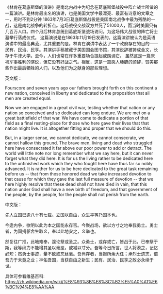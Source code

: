 《林肯在葛底斯堡的演讲》是南北内战中为纪念在葛底斯堡战役中阵亡战士所做的一篇演讲。是林肯最出名的演讲，也是美国文学中最漂亮、最富有诗意的文章之一，用时不到2分钟
1863年7月3日葛底斯堡战役是美国南北战争中最为残酷的一战，这是南北战争的转折点。这场战役交战双方共死了51000人，而当时美国只有几百万人口。四个月后林肯总统到葛底斯堡战场访问，为这场伟大战役的阵亡将士墓举行落成仪式。
这篇演说是在1863年11月19日发表的。这篇演讲被认为是英语演讲中的最高典范，尤其重要的是，林肯在演讲中表达了一个政府存在的目的——民有、民治、民享。其演讲手稿被藏于美国国会图书馆，其演说辞被铸成金文，长存于牛津大学。至今，人们也常在许多重要场合提起或朗诵它。
虽然这是一篇庆祝军事胜利的演说，但它没有好战之气。相反，这是一篇感人肺腑的颂辞，赞美那些作出最后牺牲的人们，以及他们为之献身的那些理想。

英文版：

Fourscore and seven years ago our fathers brought forth on this continent a new nation, conceived in liberty and dedicated to the proposition that all men are created equal.

Now we are engaged in a great civil war, testing whether that nation or any nation so conceived and so dedicated can long endure. We are met on a great battlefield of that war. We have come to dedicate a portion of that field as a final resting-place for those who here gave their lives that that nation might live. It is altogether fitting and proper that we should do this.

But, in a larger sense, we cannot dedicate, we cannot consecrate, we cannot hallow this ground. The brave men, living and dead who struggled here have consecrated it far above our poor power to add or detract. The world will little note nor long remember what we say here, but it can never forget what they did here. It is for us the living rather to be dedicated here to the unfinished work which they who fought here have thus far so nobly advanced. It is rather for us to be here dedicated to the great task remaining before us -- that from these honored dead we take increased devotion to that cause for which they gave the last full measure of devotion -- that we here highly resolve that these dead shall not have died in vain, that this nation under God shall have a new birth of freedom, and that government of the people, by the people, for the people shall not perish from the earth.

中文版：

先人立国已逾八十有七载。立国以自由，众生平等乃国本也。

今逢内争，欲明以此为本之国能永存否。今聚战场，欲以方寸之地奉我勇士。勇士者，为国捐躯舍生取义，奉以此地安之，义举也。

然复往广推，此地难奉，遑论祭或圣之。众勇士，或存或亡，皆战于此，已奉祭于斯，我等绵力不能增其圣以毫厘，或减以寸分。吾等今日所言，世人将漠之，记忆必短；然勇士事迹，量不致或忘丝毫。吾尚存者，当担所余大任；承烈士遗志，倍吾力于未竟之业；神佑吾国，当获自由之新生；民有、民治、民享之政必永续于世。

具体可参看维基百科: https://zh.wikipedia.org/wiki/%E8%93%8B%E8%8C%B2%E5%A0%A1%E6%BC%94%E8%AA%AA